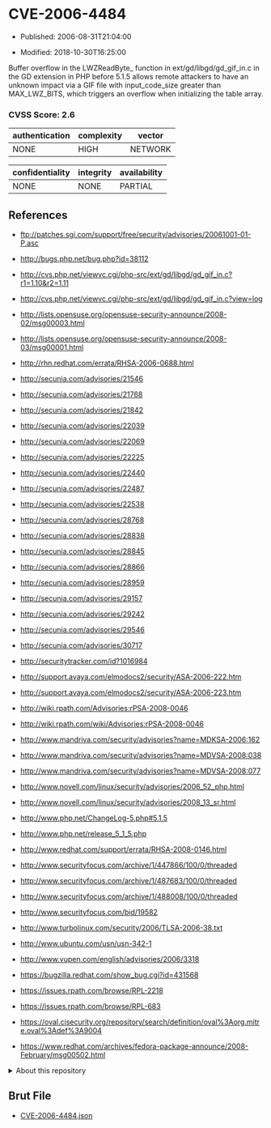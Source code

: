 # CVE-2006-4484

- Published: 2006-08-31T21:04:00

- Modified: 2018-10-30T16:25:00

Buffer overflow in the LWZReadByte_ function in ext/gd/libgd/gd_gif_in.c in the GD extension in PHP before 5.1.5 allows remote attackers to have an unknown impact via a GIF file with input_code_size greater than MAX_LWZ_BITS, which triggers an overflow when initializing the table array.

### CVSS Score: **2.6**

| authentication | complexity | vector |
| --- | --- | --- |
| NONE | HIGH | NETWORK |

| confidentiality | integrity | availability |
| --- | --- | --- |
| NONE | NONE | PARTIAL |

## References

* ftp://patches.sgi.com/support/free/security/advisories/20061001-01-P.asc

* http://bugs.php.net/bug.php?id=38112

* http://cvs.php.net/viewvc.cgi/php-src/ext/gd/libgd/gd_gif_in.c?r1=1.10&r2=1.11

* http://cvs.php.net/viewvc.cgi/php-src/ext/gd/libgd/gd_gif_in.c?view=log

* http://lists.opensuse.org/opensuse-security-announce/2008-02/msg00003.html

* http://lists.opensuse.org/opensuse-security-announce/2008-03/msg00001.html

* http://rhn.redhat.com/errata/RHSA-2006-0688.html

* http://secunia.com/advisories/21546

* http://secunia.com/advisories/21768

* http://secunia.com/advisories/21842

* http://secunia.com/advisories/22039

* http://secunia.com/advisories/22069

* http://secunia.com/advisories/22225

* http://secunia.com/advisories/22440

* http://secunia.com/advisories/22487

* http://secunia.com/advisories/22538

* http://secunia.com/advisories/28768

* http://secunia.com/advisories/28838

* http://secunia.com/advisories/28845

* http://secunia.com/advisories/28866

* http://secunia.com/advisories/28959

* http://secunia.com/advisories/29157

* http://secunia.com/advisories/29242

* http://secunia.com/advisories/29546

* http://secunia.com/advisories/30717

* http://securitytracker.com/id?1016984

* http://support.avaya.com/elmodocs2/security/ASA-2006-222.htm

* http://support.avaya.com/elmodocs2/security/ASA-2006-223.htm

* http://wiki.rpath.com/Advisories:rPSA-2008-0046

* http://wiki.rpath.com/wiki/Advisories:rPSA-2008-0046

* http://www.mandriva.com/security/advisories?name=MDKSA-2006:162

* http://www.mandriva.com/security/advisories?name=MDVSA-2008:038

* http://www.mandriva.com/security/advisories?name=MDVSA-2008:077

* http://www.novell.com/linux/security/advisories/2006_52_php.html

* http://www.novell.com/linux/security/advisories/2008_13_sr.html

* http://www.php.net/ChangeLog-5.php#5.1.5

* http://www.php.net/release_5_1_5.php

* http://www.redhat.com/support/errata/RHSA-2008-0146.html

* http://www.securityfocus.com/archive/1/447866/100/0/threaded

* http://www.securityfocus.com/archive/1/487683/100/0/threaded

* http://www.securityfocus.com/archive/1/488008/100/0/threaded

* http://www.securityfocus.com/bid/19582

* http://www.turbolinux.com/security/2006/TLSA-2006-38.txt

* http://www.ubuntu.com/usn/usn-342-1

* http://www.vupen.com/english/advisories/2006/3318

* https://bugzilla.redhat.com/show_bug.cgi?id=431568

* https://issues.rpath.com/browse/RPL-2218

* https://issues.rpath.com/browse/RPL-683

* https://oval.cisecurity.org/repository/search/definition/oval%3Aorg.mitre.oval%3Adef%3A9004

* https://www.redhat.com/archives/fedora-package-announce/2008-February/msg00502.html

<details>
<summary>About this repository</summary> 

  This repository is part of the project [Live Hack CVE](https://github.com/Live-Hack-CVE). Main website can be found [www.live-hack.org](https://www.live-hack.org) 
  
  Made by [Sn0wAlice](https://github.com/Sn0wAlice) for the people that care about security and need to have a feed of the latest CVEs. Hope you enjoy it, don't forget to star the repo and follow me on [Twitter](https://twitter.com/Sn0wAlice) and [Github](https://github.com/Sn0wAlice). And that is my [personnal website](https://www.alice-snow.me/)

  - [Home Page](https://github.com/Live-Hack-CVE)
  - [Framework](https://github.com/Live-Hack-CVE/cve-framework)
  - [CVE database](https://github.com/Live-Hack-CVE/full_database)
  - [Changelog](https://github.com/Live-Hack-CVE/Changelog)
</details>

## Brut File

* [CVE-2006-4484.json](https://raw.githubusercontent.com/Live-Hack-CVE/full_database/main/cves/2006/CVE-2006-4484.json)

